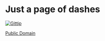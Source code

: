Just a page of dashes
=====================

[![Gittip](http://stuff.passcod.net/gittip.png)](https://www.gittip.com/passcod/)

[Public Domain](https://gist.github.com/3234448)
